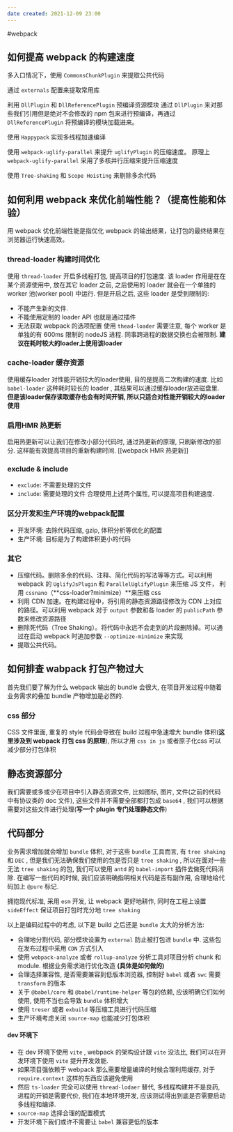 ```yaml
---
date created: 2021-12-09 23:00
---
```


#webpack

## 如何提高 webpack 的构建速度

多入口情况下，使用 `CommonsChunkPlugin` 来提取公共代码

通过 `externals` 配置来提取常用库

利用 `DllPlugin` 和 `DllReferencePlugin` 预编译资源模块 通过 `DllPlugin` 来对那些我们引用但是绝对不会修改的 npm 包来进行预编译，再通过 `DllReferencePlugin` 将预编译的模块加载进来。

使用 `Happypack` 实现多线程加速编译

使用 `webpack-uglify-parallel` 来提升 `uglifyPlugin` 的压缩速度。 原理上 `webpack-uglify-parallel` 采用了多核并行压缩来提升压缩速度

使用 `Tree-shaking` 和 `Scope Hoisting` 来剔除多余代码

## 如何利用 webpack 来优化前端性能？（提高性能和体验）

用 webpack 优化前端性能是指优化 webpack 的输出结果，让打包的最终结果在浏览器运行快速高效。

### thread-loader 构建时间优化

使用 `thread-loader` 开启多线程打包, 提高项目的打包速度. 该 loader 作用是在在某个资源使用中, 放在其它 loader 之前, 之后使用的 loader 就会在一个单独的 worker 池(worker pool) 中运行. 但是开启之后, 这些 loader 是受到限制的:
- 不能产生新的文件.
- 不能使用定制的 loader API 也就是通过插件
- 无法获取 webpack 的选项配置
使用 `thead-loader` 需要注意, 每个 worker 是单独的有 600ms 限制的 nodeJS 进程. 同事跨进程的数据交换也会被限制.
**建议在耗时较大的loader上使用该loader**

### cache-loader 缓存资源

使用缓存loader 对性能开销较大的loader使用, 目的是提高二次构建的速度. 比如 `babel-loader` 这种耗时较长的 loader , 其结果可以通过缓存loader放进磁盘里.
**但是该loader保存读取缓存也会有时间开销, 所以只适合对性能开销较大的loader 使用**

### 启用HMR 热更新

启用热更新可以让我们在修改小部分代码时, 通过热更新的原理, 只刷新修改的部分. 这样能有效提高项目的重新构建时间. [[webpack HMR 热更新]]

### exclude & include

- `exclude`: 不需要处理的文件
- `include`: 需要处理的文件
合理使用上述两个属性, 可以提高项目构建速度.

### 区分开发和生产环境的webpack配置

- 开发环境: 去除代码压缩, gzip, 体积分析等优化的配置
- 生产环境: 目标是为了构建体积更小的代码

### 其它

- 压缩代码。删除多余的代码、注释、简化代码的写法等等方式。可以利用 webpack 的 `UglifyJsPlugin` 和 `ParallelUglifyPlugin` 来压缩 JS 文件， 利用 `cssnano`（**css-loader?minimize）**来压缩 css
- 利用 CDN 加速。在构建过程中，将引用的静态资源路径修改为 CDN 上对应的路径。可以利用 webpack 对于 `output` 参数和各 loader 的 `publicPath` 参数来修改资源路径
- 删除死代码（Tree Shaking）。将代码中永远不会走到的片段删除掉。可以通过在启动 webpack 时追加参数 `--optimize-minimize` 来实现
- 提取公共代码。

## 如何排查 wabpack 打包产物过大

首先我们要了解为什么 webpack 输出的 bundle 会很大, 在项目开发过程中随着业务需求的叠加 bundle 产物增加是必然的.

### css 部分

CSS 文件里面, 重复的 style 代码会导致在 build 过程中急速增大 bundle 体积(**这里涉及到 webpack 打包 css 的原理**), 所以才用 `css in js` 或者原子化css 可以减少部分打包体积

## 静态资源部分

我们需要或多或少在项目中引入静态资源文件, 比如图标, 图片, 文件(之前的代码中有协议类的 doc 文件), 这些文件并不需要全部都打包成 `base64` , 我们可以根据需要对这些文件进行处理(**写一个 plugin 专门处理静态文件**)

## 代码部分

业务需求增加就会增加 `bundle` 体积, 对于这些 `bundle` 工具而言, 有 `tree shaking` 和 `DEC` , 但是我们无法确保我们使用的包是否只是 `tree shaking` , 所以在面对一些无法 `tree shaking` 的包, 我们可以使用 `antd` 的 `babel-import` 插件去做死代码消除. 在编写一些代码的时候, 我们应该明确指明相关代码是否有副作用, 合理地给代码加上 `@pure` 标记. 

拥抱现代标准, 采用 `esm` 开发, 让 webpack 更好地耕作, 同时在工程上设置 `sideEffect` 保证项目打包时充分地 `tree shaking`

以上是编码过程中的考虑, 以下是 build 之后还是 `bundle` 太大的分析方法:

- 合理地分割代码, 部分模块设置为 `external` 防止被打包进 `bundle` 中. 这些包在发布过程中采用 `CDN` 方式引入
- 使用 `webpack-analyze` 或者 `rollup-analyze` 分析工具对项目分析 chunk 和 module. 根据业务需求进行优化改造 **(具体是如何做的)**
- 合理选择兼容性, 是否需要兼容到低版本浏览器, 控制好 `babel` 或者 `swc` 需要 `transform` 的版本
- 关于 `@babel/core` 和 `@babel/runtime-helper` 等包的依赖, 应该明确它们如何使用, 使用不当也会导致 `bundle` 体积增大
- 使用 `treser` 或者 `exbuild` 等压缩工具进行代码压缩
- 生产环境考虑关闭 `source-map` 也能减少打包体积

#### dev 环境下
- 在 dev 环境下使用 `vite` , webpack 的架构设计跟 `vite` 没法比, 我们可以在开发环境下使用 `vite` 提升开发效能.
- 如果项目强依赖于 webpack 那么需要增量编译的时候合理利用缓存, 对于 `require.context` 这样的东西应该避免使用
- 然后 `ts-loader` 完全可以使用 `thread-lodaer` 替代, 多线程构建并不是良药, 进程的开销是需要代价, 我们在本地环境开发, 应该测试得出到底是否需要启动多线程和编译. 
- `source-map` 选择合理的配置模式
- 开发环境下我们或许不需要让 `babel` 兼容更低的版本